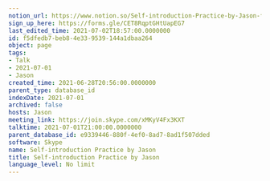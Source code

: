 ```yaml
---
notion_url: https://www.notion.so/Self-introduction-Practice-by-Jason-f5dfedb7beb84e339539144a1dbaa264
sign_up_here: https://forms.gle/CET8RqptGHtUapEG7
last_edited_time: 2021-07-02T18:57:00.0000000
id: f5dfedb7-beb8-4e33-9539-144a1dbaa264
object: page
tags:
- Talk
- 2021-07-01
- Jason
created_time: 2021-06-28T20:56:00.0000000
parent_type: database_id
indexDate: 2021-07-01
archived: false
hosts: Jason
meeting_link: https://join.skype.com/xMKyV4Fx3KXT
talktime: 2021-07-01T21:00:00.0000000
parent_database_id: e9339446-880f-4ef0-8ad7-8ad1f507dded
software: Skype
name: Self-introduction Practice by Jason
title: Self-introduction Practice by Jason
language_level: No limit
---
```







